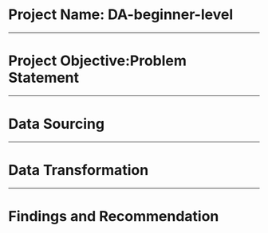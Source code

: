 # Project Name: DA-beginner-level



-------
# Project Objective:Problem Statement



--------
# Data Sourcing



-------
# Data Transformation



-------
# Findings and Recommendation
